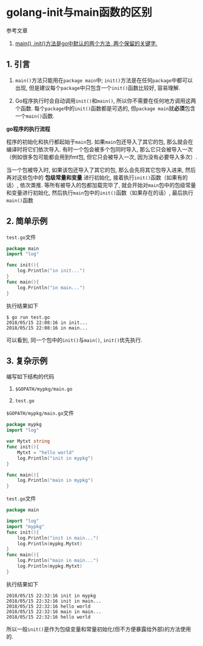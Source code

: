 # golang-init与main函数的区别

参考文章

1. [main() ,init()方法是go中默认的两个方法, 两个保留的关键字.](https://studygolang.com/articles/5036)

## 1. 引言

1. `main()`方法只能用在`package main`中; `init()`方法是在任何`package`中都可以出现, 但是建议每个`package`中只包含一个`init()`函数比较好, 容易理解. 

2. Go程序执行时会自动调用`init()`和`main()`, 所以你不需要在任何地方调用这两个函数. 每个`package`中的`init()`函数都是可选的, 但`package main`就**必须**包含一个`main()`函数. 

**go程序的执行流程**

程序的初始化和执行都起始于`main`包. 如果`main`包还导入了其它的包, 那么就会在编译时将它们依次导入. 有时一个包会被多个包同时导入, 那么它只会被导入一次（例如很多包可能都会用到fmt包, 但它只会被导入一次, 因为没有必要导入多次）. 

当一个包被导入时, 如果该包还导入了其它的包, 那么会先将其它包导入进来, 然后再对这些包中的 **包级常量和变量** 进行初始化, 接着执行`init()`函数（如果有的话）, 依次类推. 等所有被导入的包都加载完毕了, 就会开始对`main`包中的包级常量和变量进行初始化, 然后执行`main`包中的`init()`函数（如果存在的话）, 最后执行`main()`函数

## 2. 简单示例

`test.go`文件

```go
package main
import "log"

func init(){
    log.Println("in init...")
}
func main(){
    log.Println("in main...")
}
```

执行结果如下

```
$ go run test.go 
2018/05/15 22:08:16 in init...
2018/05/15 22:08:16 in main...
```

可以看到, 同一个包中的`init()`与`main()`, `init()`优先执行.

## 3. 复杂示例

编写如下结构的代码

1. `$GOPATH/mypkg/main.go`

2. `test.go`

`$GOPATH/mypkg/main.go`文件

```go
package mypkg
import "log"

var Mytxt string
func init(){
    Mytxt = "hello world"
    log.Println("init in mypkg")
}

func main(){
    log.Println("main in mypkg")
}
```

`test.go`文件

```go
package main

import "log"
import "mypkg"
func init(){
    log.Println("init in main...")
    log.Println(mypkg.Mytxt)    
}
func main(){
    log.Println("main in main...")
    log.Println(mypkg.Mytxt)
}
```

执行结果如下

```
2018/05/15 22:32:16 init in mypkg
2018/05/15 22:32:16 init in main...
2018/05/15 22:32:16 hello world
2018/05/15 22:32:16 main in main...
2018/05/15 22:32:16 hello world
```

所以一般`init()`是作为包级变量和常量初始化(但不方便暴露给外部)的方法使用的.